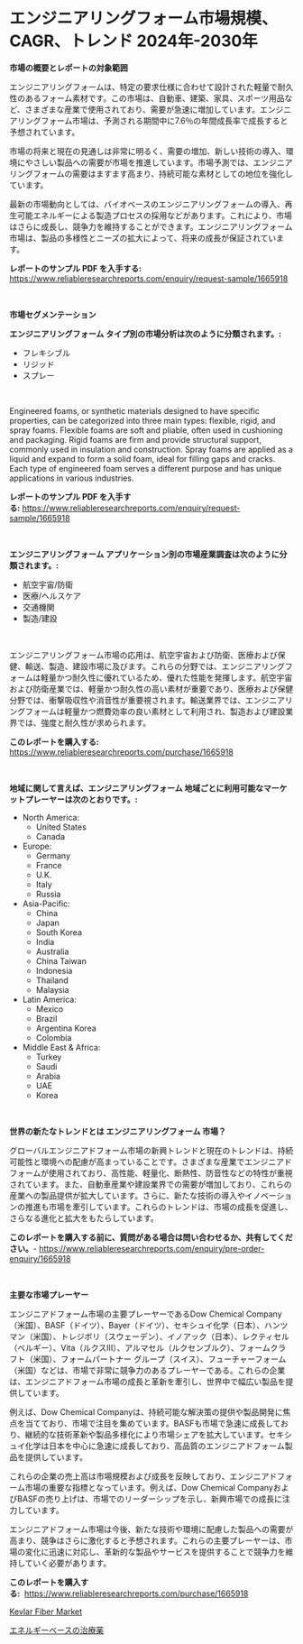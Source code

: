 <p><h1>エンジニアリングフォーム市場規模、CAGR、トレンド 2024年-2030年</h1></p><p><strong>市場の概要とレポートの対象範囲</strong></p>
<p><p>エンジニアリングフォームは、特定の要求仕様に合わせて設計された軽量で耐久性のあるフォーム素材です。この市場は、自動車、建築、家具、スポーツ用品など、さまざまな産業で使用されており、需要が急速に増加しています。エンジニアリングフォーム市場は、予測される期間中に7.6％の年間成長率で成長すると予想されています。</p><p>市場の将来と現在の見通しは非常に明るく、需要の増加、新しい技術の導入、環境にやさしい製品への需要が市場を推進しています。市場予測では、エンジニアリングフォームの需要はますます高まり、持続可能な素材としての地位を強化しています。</p><p>最新の市場動向としては、バイオベースのエンジニアリングフォームの導入、再生可能エネルギーによる製造プロセスの採用などがあります。これにより、市場はさらに成長し、競争力を維持することができます。エンジニアリングフォーム市場は、製品の多様性とニーズの拡大によって、将来の成長が保証されています。</p></p>
<p><strong>レポートのサンプル PDF を入手する:</strong> <a href="https://www.reliableresearchreports.com/enquiry/request-sample/1665918">https://www.reliableresearchreports.com/enquiry/request-sample/1665918</a></p>
<p>&nbsp;</p>
<p><strong>市場セグメンテーション</strong></p>
<p><strong>エンジニアリングフォーム タイプ別の市場分析は次のように分類されます。:</strong></p>
<p><ul><li>フレキシブル</li><li>リジッド</li><li>スプレー</li></ul></p>
<p>&nbsp;</p>
<p><p>Engineered foams, or synthetic materials designed to have specific properties, can be categorized into three main types: flexible, rigid, and spray foams. Flexible foams are soft and pliable, often used in cushioning and packaging. Rigid foams are firm and provide structural support, commonly used in insulation and construction. Spray foams are applied as a liquid and expand to form a solid foam, ideal for filling gaps and cracks. Each type of engineered foam serves a different purpose and has unique applications in various industries.</p></p>
<p><strong>レポートのサンプル PDF を入手する:</strong>&nbsp;<a href="https://www.reliableresearchreports.com/enquiry/request-sample/1665918">https://www.reliableresearchreports.com/enquiry/request-sample/1665918</a></p>
<p>&nbsp;</p>
<p><strong> エンジニアリングフォーム アプリケーション別の市場産業調査は次のように分類されます。:</strong></p>
<p><ul><li>航空宇宙/防衛</li><li>医療/ヘルスケア</li><li>交通機関</li><li>製造/建設</li></ul></p>
<p>&nbsp;</p>
<p><p>エンジニアリングフォーム市場の応用は、航空宇宙および防衛、医療および保健、輸送、製造、建設市場に及びます。これらの分野では、エンジニアリングフォームは軽量かつ耐久性に優れているため、優れた性能を発揮します。航空宇宙および防衛産業では、軽量かつ耐久性の高い素材が重要であり、医療および保健分野では、衝撃吸収性や消音性が重要視されます。輸送業界では、エンジニアリングフォームは軽量かつ燃費効率の良い素材として利用され、製造および建設業界では、強度と耐久性が求められます。</p></p>
<p><strong>このレポートを購入する:</strong>&nbsp; <a href="https://www.reliableresearchreports.com/purchase/1665918">https://www.reliableresearchreports.com/purchase/1665918</a></p>
<p>&nbsp;</p>
<p><strong>地域に関して言えば、エンジニアリングフォーム 地域ごとに利用可能なマーケットプレーヤーは次のとおりです。:</strong></p>
<p><ul>
    <li>
        North America:
        <ul>
            <li>United States</li>
            <li>Canada</li>
        </ul>
    </li>
    <li>
        Europe:
        <ul>
            <li>Germany</li>
            <li>France</li>
            <li>U.K.</li>
            <li>Italy</li>
            <li>Russia</li>
        </ul>
    </li>
    <li>
        Asia-Pacific:
        <ul>
            <li>China</li>
            <li>Japan</li>
            <li>South Korea</li>
            <li>India</li>
            <li>Australia</li>
            <li>China Taiwan</li>
            <li>Indonesia</li>
            <li>Thailand</li>
            <li>Malaysia</li>
        </ul>
    </li>
    <li>
        Latin America:
        <ul>
            <li>Mexico</li>
            <li>Brazil</li>
            <li>Argentina Korea</li>
            <li>Colombia</li>
        </ul>
    </li>
    <li>
        Middle East & Africa:
        <ul>
            <li>Turkey</li>
            <li>Saudi</li>
            <li>Arabia</li>
            <li>UAE</li>
            <li>Korea</li>
        </ul>
    </li>
    </ul></p>
<p>&nbsp;</p>
<p><strong>世界の新たなトレンドとは エンジニアリングフォーム 市場？</strong></p>
<p><p>グローバルエンジニアドフォーム市場の新興トレンドと現在のトレンドは、持続可能性と環境への配慮が高まっていることです。さまざまな産業でエンジニアドフォームが使用されており、高性能、軽量化、断熱性、防音性などの特性が重視されています。また、自動車産業や建設業界での需要が増加しており、これらの産業への製品提供が拡大しています。さらに、新たな技術の導入やイノベーションの推進も市場を牽引しています。これらのトレンドは、市場の成長を促進し、さらなる進化と拡大をもたらしています。</p></p>
<p><strong>このレポートを購入する前に、質問がある場合は問い合わせるか、共有してください。</strong>- <a href="https://www.reliableresearchreports.com/enquiry/pre-order-enquiry/1665918">https://www.reliableresearchreports.com/enquiry/pre-order-enquiry/1665918</a></p>
<p>&nbsp;</p>
<p><strong>主要な市場プレーヤー</strong></p>
<p><p>エンジニアドフォーム市場の主要プレーヤーであるDow Chemical Company（米国）、BASF（ドイツ）、Bayer（ドイツ）、セキシュイ化学（日本）、ハンツマン（米国）、トレジボリ（スウェーデン）、イノアック（日本）、レクティセル（ベルギー）、Vita（ルクスIII）、アルマセル（ルクセンブルク）、フォームクラフト（米国）、フォームパートナー グループ（スイス）、フューチャーフォーム（米国）などは、市場で非常に競争力のあるプレーヤーである。これらの企業は、エンジニアドフォーム市場の成長と革新を牽引し、世界中で幅広い製品を提供しています。</p><p>例えば、Dow Chemical Companyは、持続可能な解決策の提供や製品開発に焦点を当てており、市場で注目を集めています。BASFも市場で急速に成長しており、継続的な技術革新や製品多様化により市場シェアを拡大しています。セキシュイ化学は日本を中心に急速に成長しており、高品質のエンジニアドフォーム製品を提供しています。</p><p>これらの企業の売上高は市場規模および成長を反映しており、エンジニアドフォーム市場の重要な指標となっています。例えば、Dow Chemical CompanyおよびBASFの売り上げは、市場でのリーダーシップを示し、新興市場での成長に注力しています。</p><p>エンジニアドフォーム市場は今後、新たな技術や環境に配慮した製品への需要が高まり、競争はさらに激化すると予想されます。これらの主要プレーヤーは、市場の変化に迅速に対応し、革新的な製品やサービスを提供することで競争力を維持していく必要があります。</p></p>
<p><strong>このレポートを購入する:</strong>&nbsp;&nbsp;<a href="https://www.reliableresearchreports.com/purchase/1665918">https://www.reliableresearchreports.com/purchase/1665918</a></p>
<p><p><a href="https://angry-finch-aaf.notion.site/Kevlar-Fiber-Market-Size-Reflecting-a-Forecast-Till-2031-Market-By-Type-By-Application-and-By-Geog-ad0c0a9bfeb844b4a6157a4eb38ddfdf">Kevlar Fiber Market</a></p><p><a href="https://github.com/SantosDicki04/Market-Research-Report-List-1/blob/main/203488415013.md">エネルギーベースの治療薬</a></p></p>